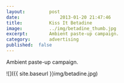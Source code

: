```yaml
---
layout:			post
date:				2013-01-20 21:47:46
title:			Kiss It Betadine
image:			../img/betadine_thumb.jpg
excerpt:		Ambient paste-up campaign.
category:		advertising
published:	false
---
```


Ambient paste-up campaign.

![]({{ site.baseurl }}img/betadine.jpg)